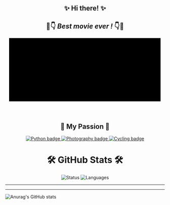 <div id="hi" align="center">

## ✨ Hi there! ✨

</div>
<div id="matrix" align="center">

## 👀👇 ***Best movie ever !*** 👇👀

</div>
<html lang="en">
  <body>
    <div id="matrix" align="center">
    <a href="https://en.wikipedia.org/wiki/The_Matrix">
      <img src="https://github.com/ivanmarinoff/ivanmarinoff/blob/main/matrix.gif?raw=true" width="480" height="200" alt="Matrix gif"/>
    </a>
    </div>
  </body>
</html>
<br/><br/>
<div id="passion" align="center">

## 💖 My Passion 💖

</div>

<div id="badges" align="center">

<a href="https://rb.gy/vtue8">
    <img src="https://img.shields.io/badge/I%20Love-🐍 Python 🐍-ff69b4" alt="Python badge">
</a>    
<a href="https://rb.gy/gui7f">
    <img src="https://img.shields.io/badge/I%20love-📷 Photography 📷-red" alt="Photography badge">
</a>
<a href="https://rb.gy/i09gq">
    <img src="https://img.shields.io/badge/I%20love-🚴‍♂️Cycling🚴‍♂️-yellowgreen" alt="Cycling badge">
</a>
</div>

<div id="stats" align="center">

# 🛠️ GitHub Stats 🛠️

<img src="https://github-readme-streak-stats.herokuapp.com/?user=ivanmarinoff&theme=highcontrast&hide_border=false" alt="Status" >

<img src="https://github-readme-stats.vercel.app/api/top-langs/?username=ivanmarinoff&theme=highcontrast&hide_border=false&include_all_commits=true&count_private=false&layout=compact" alt="Languages" >
</div>  

---

---
![Anurag's GitHub stats](https://visitcount.itsvg.in/api?id=ivanmarinoff&label=Profile%20👀Views👀&color=12&pretty=false)